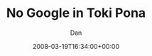 ---
title: 'No Google in Toki Pona'
posts: 2
hash: 't926'
author: 'Dan'
date: 2008-03-19T16:34:00+00:00
sources:
  - http://forums.tokipona.org/viewtopic.php%3Ft=926.html
---